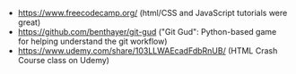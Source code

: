 - https://www.freecodecamp.org/ (html/CSS and JavaScript tutorials were great)
- https://github.com/benthayer/git-gud ("Git Gud": Python-based game for helping understand the git workflow)
- https://www.udemy.com/share/103LLWAEcadFdbRnUB/ (HTML Crash Course class on Udemy)
